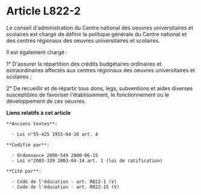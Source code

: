 # Article L822-2

Le conseil d'administration du Centre national des oeuvres universitaires et scolaires est chargé de définir la politique
générale du Centre national et des centres régionaux des oeuvres universitaires et scolaires.

Il est également chargé :

1° D'assurer la répartition des crédits budgétaires ordinaires et extraordinaires affectés aux centres régionaux des oeuvres
universitaires et scolaires ;

2° De recueillir et de répartir tous dons, legs, subventions et aides diverses susceptibles de favoriser l'établissement, le
fonctionnement ou le développement de ces oeuvres.

**Liens relatifs à cet article**

	**Anciens textes**:

	  - Loi n°55-425 1955-04-16 art. 4

	**Codifié par**:

	  - Ordonnance 2000-549 2000-06-15
	  - Loi n°2003-339 2003-04-14 art. 1 (loi de ratification)

	**Cité par**:

	  - Code de l'éducation - art. R822-1 (V)
	  - Code de l'éducation - art. R822-15 (V)
